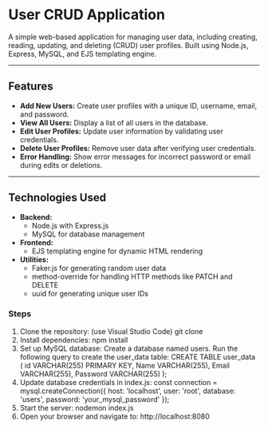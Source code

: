 # User CRUD Application

A simple web-based application for managing user data, including creating, reading, updating, and deleting (CRUD) user profiles. Built using Node.js, Express, MySQL, and EJS templating engine.

---

## Features
- **Add New Users:** Create user profiles with a unique ID, username, email, and password.
- **View All Users:** Display a list of all users in the database.
- **Edit User Profiles:** Update user information by validating user credentials.
- **Delete User Profiles:** Remove user data after verifying user credentials.
- **Error Handling:** Show error messages for incorrect password or email during edits or deletions.

---

## Technologies Used
- **Backend:**
  - Node.js with Express.js
  - MySQL for database management
- **Frontend:**
  - EJS templating engine for dynamic HTML rendering
- **Utilities:**
  - Faker.js for generating random user data
  - method-override for handling HTTP methods like PATCH and DELETE
  - uuid for generating unique user IDs
### Steps
1. Clone the repository: (use Visual Studio Code) git clone
2. Install dependencies: npm install
3. Set up MySQL database:
   Create a database named users.
   Run the following query to create the user_data table:
   CREATE TABLE user_data (
   id VARCHAR(255) PRIMARY KEY,
   Name VARCHAR(255),
   Email VARCHAR(255),
   Password VARCHAR(255)
   );
4. Update database credentials in index.js:
   const connection = mysql.createConnection({
   host: 'localhost',
   user: 'root',
   database: 'users',
   password: 'your_mysql_password'
   });
5. Start the server: nodemon index.js
6. Open your browser and navigate to: http://localhost:8080



